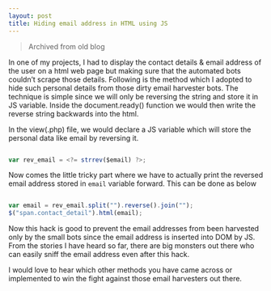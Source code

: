 ```yaml
---
layout: post
title: Hiding email address in HTML using JS
---
```


> Archived from old blog

In one of my projects, I had to display the contact details & email address of the user on a html web page but making sure that the automated bots couldn’t scrape those details.
Following is the method which I adopted to hide such personal details from those dirty email harvester bots.
The technique is simple since we will only be reversing the string and store it in JS variable. Inside the document.ready() function we would then write the reverse string backwards into the html.

In the view(.php) file, we would declare a JS variable which will store the personal data like email by reversing it.

```javascript

var rev_email = <?= strrev($email) ?>;

```

Now comes the little tricky part where we have to actually print the reversed email address stored in `email` variable forward. This can be done as below

``` javascript

var email = rev_email.split("").reverse().join("");
$("span.contact_detail").html(email);

```

Now this hack is good to prevent the email addresses from been harvested only by the small bots since the email address is inserted into DOM by JS. From the stories I have heard so far, there are big monsters out there who can easily sniff the email address even after this hack.

I would love to hear which other methods you have came across or implemented to win the fight against those email harvesters out there.

